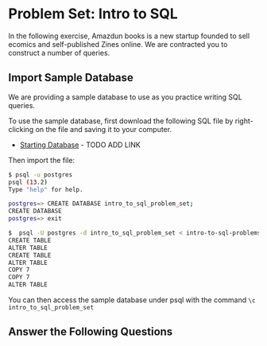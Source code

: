 # Problem Set:  Intro to SQL

In the following exercise, Amazdun books is a new startup founded to sell ecomics and self-published Zines online.  We are contracted you to construct a number of queries.

## Import Sample Database

We are providing a sample database to use as you practice writing SQL queries. 

To use the sample database, first download the following SQL file by right-clicking on the file and saving it to your computer.

* [Starting Database]() - TODO ADD LINK

Then import the file:

```bash
$ psql -u postgres
psql (13.2)
Type "help" for help.

postgres=> CREATE DATABASE intro_to_sql_problem_set;
CREATE DATABASE
postgres=> exit

$  psql -U postgres -d intro_to_sql_problem_set < intro-to-sql-problemset.sql
CREATE TABLE
ALTER TABLE
CREATE TABLE
ALTER TABLE
COPY 7
COPY 7
ALTER TABLE
```

You can then access the sample database under psql with the command `\c intro_to_sql_problem_set`

## Answer the Following Questions

<!-- Question on CREATE TABLE 

- Create a drivers table with the following fields:
  - full_name - VARCHAR(32)
  - id  - PRIMARY KEY INT (auto-incremented)
  - VIN - VARCHAR(32)

-->

<!-- Question on DROP TABLE

You have a table named drivers, write the code to remove that table from the database.

-->

<!-- Question on Adding New Records

You have a table drivers with:

| id | full_name | vin | 
|--- |--- |--- |
| 1  | Armaan Salinas | AACC32171121 |
| 2 | Mitchell Irwin  | BCE118831AB1 |
| 3 | Cade O'Moore |    BDD198112137 |

Insert a new entry for the driver "Oluwatobiloba Knott" and the VIN number "EDA118132136"

-->

<!-- 
In the drivers table Cade O'Moore misspelled their name as Coade OMoore.  Write an SQL query to change all drivers with the name "Coade OMoore" to "Cade O'Moore".

-->

<!-- 
Write a query to retrieve the full_name field of all the drivers with 1 or 2 digit ids (1-99).  You can assume all ids are positive.

-->

<!--

The Driver "Armaan Salinas" has retired.  Write an SQL statement to remove them from the drivers table.

-->




